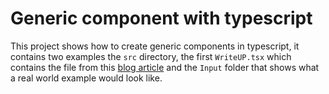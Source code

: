 # Generic component with typescript

This project shows how to create generic components in typescript, it contains two examples the `src` directory, the first `WriteUP.tsx` which contains the file from this [blog article]() and the `Input` folder that shows what a real world example would look like.
